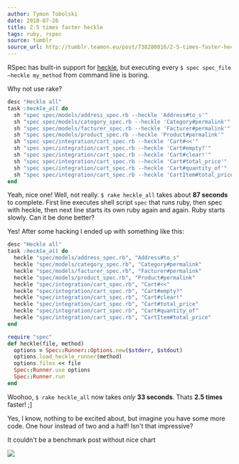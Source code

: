```yaml
---
author: Tymon Tobolski
date: 2010-07-26
title: 2.5 times faster heckle
tags: ruby, rspec
source: tumblr
source_url: http://tumblr.teamon.eu/post/738280016/2-5-times-faster-heckle
---
```


RSpec has built-in support for [heckle](http://rspec.info/documentation/tools/heckle.html),
but executing every `$ spec spec_file —heckle my_method` from command line is boring.

Why not use rake?

```ruby
desc "Heckle all"
task :heckle_all do
  sh "spec spec/models/address_spec.rb --heckle 'Address#to_s'"
  sh "spec spec/models/category_spec.rb --heckle 'Category#permalink'"
  sh "spec spec/models/facturer_spec.rb --heckle 'Facturer#permalink'"
  sh "spec spec/models/product_spec.rb --heckle 'Product#permalink'"
  sh "spec spec/integration/cart_spec.rb --heckle 'Cart#<<'"
  sh "spec spec/integration/cart_spec.rb --heckle 'Cart#empty?'"
  sh "spec spec/integration/cart_spec.rb --heckle 'Cart#clear!'"
  sh "spec spec/integration/cart_spec.rb --heckle 'Cart#total_price'"
  sh "spec spec/integration/cart_spec.rb --heckle 'Cart#quantity_of'"
  sh "spec spec/integration/cart_spec.rb --heckle 'CartItem#total_price'"
end
```


Yeah, nice one! Well, not really. `$ rake heckle_all` takes about **87 seconds** to complete. First line executes shell script `spec` that runs ruby, then spec with heckle, then next line starts its own ruby again and again. Ruby starts slowly. Can it be done better?

Yes! After some hacking I ended up with something like this:

```ruby
desc "Heckle all"
task :heckle_all do
  heckle "spec/models/address_spec.rb", "Address#to_s"
  heckle "spec/models/category_spec.rb", "Category#permalink"
  heckle "spec/models/facturer_spec.rb", "Facturer#permalink"
  heckle "spec/models/product_spec.rb", "Product#permalink"
  heckle "spec/integration/cart_spec.rb", "Cart#<<"
  heckle "spec/integration/cart_spec.rb", "Cart#empty?"
  heckle "spec/integration/cart_spec.rb", "Cart#clear!"
  heckle "spec/integration/cart_spec.rb", "Cart#total_price"
  heckle "spec/integration/cart_spec.rb", "Cart#quantity_of"
  heckle "spec/integration/cart_spec.rb", "CartItem#total_price"
end

require "spec"
def heckle(file, method)
  options = Spec::Runner::Options.new($stderr, $stdout)
  options.load_heckle_runner(method)
  options.files << file
  Spec::Runner.use options
  Spec::Runner.run
end
```

Woohoo, `$ rake heckle_all` now takes *only* **33 seconds**. Thats **2.5 times** faster! ;]

Yes, I know, nothing to be excited about, but imagine you have some more code. One hour instead of two and a half! Isn't that impressive?

It couldn't be a benchmark post without nice chart

![](http://media.tumblr.com/tumblr_l4mi0qWijR1qat4ul.png)
